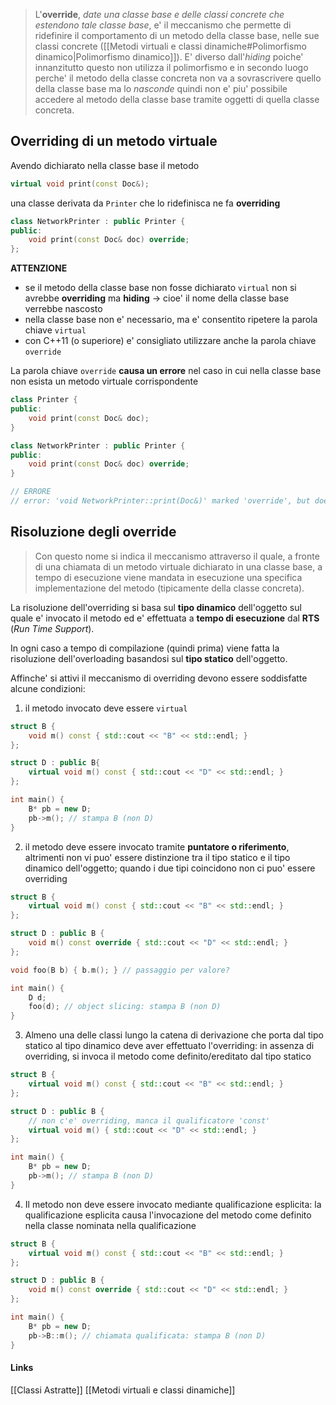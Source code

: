 >L'**override**, *date una classe base e delle classi concrete che estendono tale classe base*, e' il meccanismo che permette di ridefinire il comportamento di un metodo della classe base, nelle sue classi concrete ([[Metodi virtuali e classi dinamiche#Polimorfismo dinamico|Polimorfismo dinamico]]). E' diverso dall'*hiding* poiche' innanzitutto questo non utilizza il polimorfismo e in secondo luogo perche' il metodo della classe concreta non va a sovrascrivere quello della classe base ma lo *nasconde* quindi non e' piu' possibile accedere al metodo della classe base tramite oggetti di quella classe concreta.
## Overriding di un metodo virtuale
Avendo dichiarato nella classe base il metodo 
```cpp
virtual void print(const Doc&);
```
una classe derivata da `Printer` che lo ridefinisca ne fa **overriding**
```cpp
class NetworkPrinter : public Printer {
public: 
	void print(const Doc& doc) override;
};
```

**ATTENZIONE**
- se il metodo della classe base non fosse dichiarato `virtual` non si avrebbe **overriding** ma **hiding** -> cioe' il nome della classe base verrebbe nascosto
- nella classe base non e' necessario, ma e' consentito ripetere la parola chiave `virtual`
- con C++11 (o superiore) e' consigliato utilizzare anche la parola chiave `override`

La parola chiave `override` **causa un errore** nel caso in cui nella classe base non esista un metodo virtuale corrispondente
```cpp
class Printer {
public:
	void print(const Doc& doc);
}

class NetworkPrinter : public Printer {
public:
	void print(const Doc& doc) override;
}

// ERRORE
// error: 'void NetworkPrinter::print(Doc&)' marked 'override', but does not override
```

## Risoluzione degli override
>Con questo nome si indica il meccanismo attraverso il quale, a fronte di una chiamata di un metodo virtuale dichiarato in una classe base, a tempo di esecuzione viene mandata in esecuzione una specifica implementazione del metodo (tipicamente della classe concreta).

La risoluzione dell'overriding si basa sul **tipo dinamico** dell'oggetto sul quale e' invocato il metodo ed e' effettuata a **tempo di esecuzione** dal **RTS** (*Run Time Support*).

In ogni caso a tempo di compilazione (quindi prima) viene fatta la risoluzione dell'overloading basandosi sul **tipo statico** dell'oggetto.

Affinche' si attivi il meccanismo di overriding devono essere soddisfatte alcune condizioni:
1. il metodo invocato deve essere `virtual`
```cpp
struct B {
	void m() const { std::cout << "B" << std::endl; }
};

struct D : public B{
	virtual void m() const { std::cout << "D" << std::endl; }
};

int main() {
	B* pb = new D;
	pb->m(); // stampa B (non D)
}
```
2. il metodo deve essere invocato tramite **puntatore o riferimento**, altrimenti non vi puo' essere distinzione tra il tipo statico e il tipo dinamico dell'oggetto; quando i due tipi coincidono non ci puo' essere overriding
```cpp
struct B {
	virtual void m() const { std::cout << "B" << std::endl; }
};

struct D : public B {
	void m() const override { std::cout << "D" << std::endl; }
};

void foo(B b) { b.m(); } // passaggio per valore?

int main() {
	D d;
	foo(d); // object slicing: stampa B (non D)
}
```
3. Almeno una delle classi lungo la catena di derivazione che porta dal tipo statico al tipo dinamico deve aver effettuato l'overriding: in assenza di overriding, si invoca il metodo come definito/ereditato dal tipo statico
```cpp
struct B {
	virtual void m() const { std::cout << "B" << std::endl; }
};

struct D : public B {
	// non c'e' overriding, manca il qualificatore 'const'
	virtual void m() { std::cout << "D" << std::endl; }
};

int main() {
	B* pb = new D;
	pb->m(); // stampa B (non D)
}
```
4. Il metodo non deve essere invocato mediante qualificazione esplicita: la qualificazione esplicita causa l'invocazione del metodo come definito nella classe nominata nella qualificazione
```cpp
struct B {
	virtual void m() const { std::cout << "B" << std::endl; }
};

struct D : public B {
	void m() const override { std::cout << "D" << std::endl; }
};

int main() {
	B* pb = new D;
	pb->B::m(); // chiamata qualificata: stampa B (non D)
}
```

#### Links
[[Classi Astratte]]
[[Metodi virtuali e classi dinamiche]]